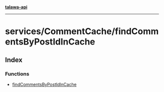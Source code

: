 [**talawa-api**](../../../README.md)

***

# services/CommentCache/findCommentsByPostIdInCache

## Index

### Functions

- [findCommentsByPostIdInCache](functions/findCommentsByPostIdInCache.md)
